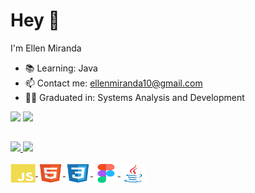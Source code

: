 # Hey 👋
I'm Ellen Miranda 

- 📚 Learning: Java
- 📫 Contact me: ellenmiranda10@gmail.com
- 👨‍🎓 Graduated in: Systems Analysis and Development


<div>   
   <a href="https://www.linkedin.com/in/ellen-miranda-316a8a1b7/" target="_blank"><img src="https://img.shields.io/badge/-LinkedIn-%230077B5?style=for-the-badge&logo=linkedin&logoColor=white" target="_blank"></a> 
 <a href="https://accounts.google.com/AccountChooser/signinchooser?service=mail&continue=https%3A%2F%2Fmail.google.com%2Fmail%2F&flowName=GlifWebSignIn&flowEntry=AccountChooser" target="_blank"><img src="https://img.shields.io/badge/Gmail-D14836?style=for-the-badge&logo=gmail&logoColor=white"></a> 
</div>

##
 <div>
  <a href="https://github.com/AlmeidaEllen">
  <img height="180em" src="https://github-readme-stats.vercel.app/api?username=AlmeidaEllen&show_icons=true&theme=radical&include_all_commits=true&count_private=true"/>
  <img height="180em" src="https://github-readme-stats.vercel.app/api/top-langs/?username=AlmeidaEllen&layout=compact&langs_count=7&theme=radical"/>
</div>

 <div style="display: inline_block"><br>
  <img align="center" alt="Ellen-Js" height="30" width="40" src="https://raw.githubusercontent.com/devicons/devicon/master/icons/javascript/javascript-plain.svg"> 
  <img align="center" alt="Ellen-HTML" height="30" width="40" src="https://raw.githubusercontent.com/devicons/devicon/master/icons/html5/html5-original.svg">
  <img align="center" alt="Ellen-CSS" height="30" width="40" src="https://raw.githubusercontent.com/devicons/devicon/master/icons/css3/css3-original.svg">
   <img align="center" alt="Ellen-Python" height="30" width="40" src="https://raw.githubusercontent.com/devicons/devicon/master/icons/figma/figma-original.svg">  
  <img align="center" alt="Ellen-Python" height="30" width="40" src="https://raw.githubusercontent.com/devicons/devicon/master/icons/java/java-original.svg">  
</div>

  ##
  
  
